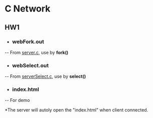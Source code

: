 # C Network

## HW1

- ### webFork.out

-- From [server.c](https://github.com/john12458/C_Network/blob/master/hw1/server.c), use by **fork()**

- ### webSelect.out

-- From [serverSelect.c](https://github.com/john12458/C_Network/blob/master/hw1/serverSelect.c), use by **select()**

- ### index.html

-- For demo 

*The server will autoly open the "index.html" when client connected.



